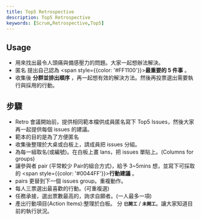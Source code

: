 ```yaml
---
title: Top5 Retrospective
description: Top5 Retrospective
keywords: [Scrum,Retrospective,Top5]
---
```


## Usage
* 用來找出最令人頭痛與備感壓力的問題。大家一起想辦法解決。
* 匿名 提出自己認為 <span style={{color: '#FF1100'}}>__最重要的 5 件事__</span> 。
* 收集後 **分群並排出順序** ，再一起想有效的解決方法。然後再投票選出需要執行與採用的行動。

## 步驟
* Retro 會議開始前，提供相同範本檔供成員匿名寫下 Top5 Issues，然後大家再一起提供每個 issues 的建議。
* 範本的目的是為了方便匿名
* 收集後整理於大桌或白板上，請成員把 issues 分組。
* 為每一組取名\(或編號)。在白板上畫 lans，把 issues 單貼上。\(Columns for groups)
* 讓參與者 pair \(平常較少 Pair的組合方式)，給予 3~5mins 想，並寫下可採取的 <span style={{color: '#0044FF'}}>__行動建議__</span> 。
* pairs 更替到下一個 issues group。重複動作。
* 每人三票選出最喜歡的行動。\(可重複選)
* 任務承接，選出票數最高的，詢求自願者。\(一人最多一項)
* 產出行動項目\(Action Items):整理於白板。 分 <code>__已開工__</code> / <code>__未開工__</code>。讓大家知道目前的執行狀況。
